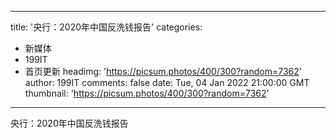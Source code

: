 
---
title: '央行：2020年中国反洗钱报告'
categories: 
 - 新媒体
 - 199IT
 - 首页更新
headimg: 'https://picsum.photos/400/300?random=7362'
author: 199IT
comments: false
date: Tue, 04 Jan 2022 21:00:00 GMT
thumbnail: 'https://picsum.photos/400/300?random=7362'
---

<div>   
央行：2020年中国反洗钱报告  
</div>
            